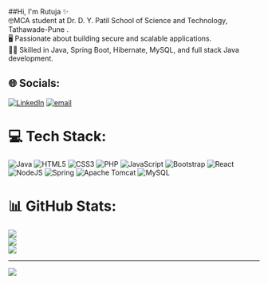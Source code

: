 ##Hi, I'm Rutuja ✨<br>
🤓MCA student at Dr. D. Y. Patil School of  Science and Technology, Tathawade-Pune .<br>
🖥️ Passionate about building secure and scalable applications.<br>
👩‍💻 Skilled in Java, Spring Boot, Hibernate, MySQL, and  full stack  Java development.<br>
## 🌐 Socials:
[![LinkedIn](https://img.shields.io/badge/LinkedIn-%230077B5.svg?logo=linkedin&logoColor=white)](https://linkedin.com/in/https://www.linkedin.com/in/rutuja-rajgurav-5a9944207) [![email](https://img.shields.io/badge/Email-D14836?logo=gmail&logoColor=white)](mailto:rutujarajgurav19@gmail.com) 

# 💻 Tech Stack:
![Java](https://img.shields.io/badge/java-%23ED8B00.svg?style=for-the-badge&logo=openjdk&logoColor=white) ![HTML5](https://img.shields.io/badge/html5-%23E34F26.svg?style=for-the-badge&logo=html5&logoColor=white) ![CSS3](https://img.shields.io/badge/css3-%231572B6.svg?style=for-the-badge&logo=css3&logoColor=white) ![PHP](https://img.shields.io/badge/php-%23777BB4.svg?style=for-the-badge&logo=php&logoColor=white) ![JavaScript](https://img.shields.io/badge/javascript-%23323330.svg?style=for-the-badge&logo=javascript&logoColor=%23F7DF1E) ![Bootstrap](https://img.shields.io/badge/bootstrap-%238511FA.svg?style=for-the-badge&logo=bootstrap&logoColor=white) ![React](https://img.shields.io/badge/react-%2320232a.svg?style=for-the-badge&logo=react&logoColor=%2361DAFB) ![NodeJS](https://img.shields.io/badge/node.js-6DA55F?style=for-the-badge&logo=node.js&logoColor=white) ![Spring](https://img.shields.io/badge/spring-%236DB33F.svg?style=for-the-badge&logo=spring&logoColor=white) ![Apache Tomcat](https://img.shields.io/badge/apache%20tomcat-%23F8DC75.svg?style=for-the-badge&logo=apache-tomcat&logoColor=black) ![MySQL](https://img.shields.io/badge/mysql-4479A1.svg?style=for-the-badge&logo=mysql&logoColor=white)
# 📊 GitHub Stats:
![](https://github-readme-stats.vercel.app/api?username=rutujarajgurav19&theme=dark&hide_border=false&include_all_commits=true&count_private=false)<br/>
![](https://nirzak-streak-stats.vercel.app/?user=rutujarajgurav19&theme=dark&hide_border=false)<br/>
![](https://github-readme-stats.vercel.app/api/top-langs/?username=rutujarajgurav19&theme=dark&hide_border=false&include_all_commits=true&count_private=false&layout=compact)

---
[![](https://visitcount.itsvg.in/api?id=rutujarajgurav19&icon=0&color=0)](https://visitcount.itsvg.in)

<!-- Proudly created with GPRM ( https://gprm.itsvg.in ) -->
